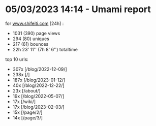 # 05/03/2023 14:14 - Umami report
for www.shifeiti.com [24h] :

 - 1031 (390) page views
 - 294 (80) uniques
 - 217 (61) bounces
 - 22h 23' 11'' (7h 8' 6'') totaltime


top 10 urls:
 - 307x [/blog/2022-12-09/]
 - 238x [/]
 - 187x [/blog/2023-01-12/]
 - 40x [/blog/2022-12-22/]
 - 23x [/about/]
 - 19x [/blog/2022-05-07/]
 - 17x [/wiki/]
 - 17x [/blog/2023-02-03/]
 - 15x [/page/2/]
 - 14x [/page/3/]


